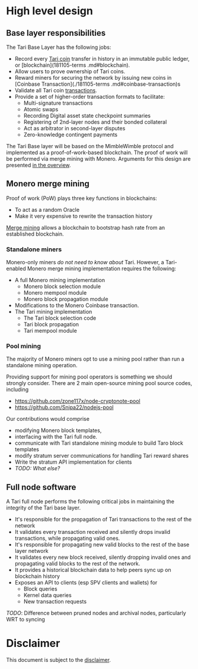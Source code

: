 # High level design

## Base layer responsibilities

The Tari Base Layer has the following jobs:

* Record every [Tari coin](181105-terms.md#tari-coin) transfer in history in an immutable public ledger, or [blockchain](181105-terms
.md#blockchain).
* Allow users to prove ownership of Tari coins.
* Reward miners for securing the network by issuing new coins in [Coinbase Transaction](./181105-terms
.md#coinbase-transaction)s
* Validate all Tari coin [transactions](181105-terms.md#transactions).
* Provide a set of higher-order transaction formats to facilitate:
  * Multi-signature transactions
  * Atomic swaps
  * Recording Digital asset state checkpoint summaries
  * Registering of 2nd-layer nodes and their bonded collateral
  * Act as arbitrator in second-layer disputes
  * Zero-knowledge contingent payments
 
The Tari Base layer will be based on the MimbleWimble protocol and implemented as a proof-of-work-based blockchain. 
The proof of work will be performed via merge mining with Monero. Arguments for this design are presented [in the 
overview](./181029-overview.md).

## Monero merge mining

Proof of work (PoW) plays three key functions in blockchains:
* To act as a random Oracle
* Make it very expensive to rewrite the transaction history

[Merge mining](https://tari-labs.github.io/tari-university/merged-mining/merged-mining-scene/MergedMiningIntroduction.html)
 allows a blockchain to bootstrap hash rate from an established blockchain.
 
### Standalone miners
 
Monero-only miners _do not need to know about_ Tari. However, a Tari-enabled Monero merge mining implementation 
requires the following:

* A full Monero mining implementation
  * Monero block selection module
  * Monero mempool module
  * Monero block propagation module
* Modifications to the Monero Coinbase transaction.
* The Tari mining implementation
  * The Tari block selection code
  * Tari block propagation
  * Tari mempool module
  
### Pool mining

The majority of Monero miners opt to use a mining pool rather than run a standalone mining operation. 

Providing support for mining pool operators is something we should strongly consider. There are 2 main open-source 
mining pool source codes, including

* https://github.com/zone117x/node-cryptonote-pool
* https://github.com/Snipa22/nodejs-pool

Our contributions would comprise 
* modifying Monero block templates, 
* interfacing with the Tari full node.
* communicate with Tari standalone mining module to build Taro block templates
* modify stratum server communications for handling Tari reward shares
* Write the stratum API implementation for clients
* _TODO: What else?_

## Full node software

A Tari full node performs the following critical jobs in maintaining the integrity of the Tari base layer.

* It's responsible for the propagation of Tari transactions to the rest of the network
* It validates every transaction received and silently drops invalid transactions, while propagating valid ones.
* It's responsible for propagating new valid blocks to the rest of the base layer network
* It validates every new block received, silently dropping invalid ones and propagating valid blocks to the rest of 
the network.
* It provides a historical blockchain data to help peers sync up on blockchain history
* Exposes an API to clients (esp SPV clients and wallets) for 
  * Block queries
  * Kernel data queries
  * New transaction requests

_TODO_: Difference between pruned nodes and archival nodes, particularly WRT to syncing


# Disclaimer

This document is subject to the [disclaimer](../DISCLAIMER.md).
    
    
